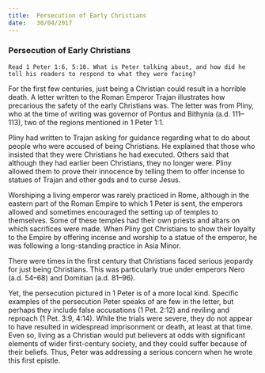 ```yaml
---
title:  Persecution of Early Christians
date:   30/04/2017
---
```


### Persecution of Early Christians

`Read 1 Peter 1:6, 5:10. What is Peter talking about, and how did he tell his readers to respond to what they were facing?`

For the first few centuries, just being a Christian could result in a horrible death. A letter written to the Roman Emperor Trajan illustrates how precarious the safety of the early Christians was. The letter was from Pliny, who at the time of writing was governor of Pontus and Bithynia (a.d. 111–113), two of the regions mentioned in 1 Peter 1:1. 

Pliny had written to Trajan asking for guidance regarding what to do about people who were accused of being Christians. He explained that those who insisted that they were Christians he had executed. Others said that although they had earlier been Christians, they no longer were. Pliny allowed them to prove their innocence by telling them to offer incense to statues of Trajan and other gods and to curse Jesus.

Worshiping a living emperor was rarely practiced in Rome, although in the eastern part of the Roman Empire to which 1 Peter is sent, the emperors allowed and sometimes encouraged the setting up of temples to themselves. Some of these temples had their own priests and altars on which sacrifices were made. When Pliny got Christians to show their loyalty to the Empire by offering incense and worship to a statue of the emperor, he was following a long-standing practice in Asia Minor.

There were times in the first century that Christians faced serious jeopardy for just being Christians. This was particularly true under emperors Nero (a.d. 54–68) and Domitian (a.d. 81–96). 

Yet, the persecution pictured in 1 Peter is of a more local kind. Specific examples of the persecution Peter speaks of are few in the letter, but perhaps they include false accusations (1 Pet. 2:12) and reviling and reproach (1 Pet. 3:9, 4:14). While the trials were severe, they do not appear to have resulted in widespread imprisonment or death, at least at that time. Even so, living as a Christian would put believers at odds with significant elements of wider first-century society, and they could suffer because of their beliefs. Thus, Peter was addressing a serious concern when he wrote this first epistle.